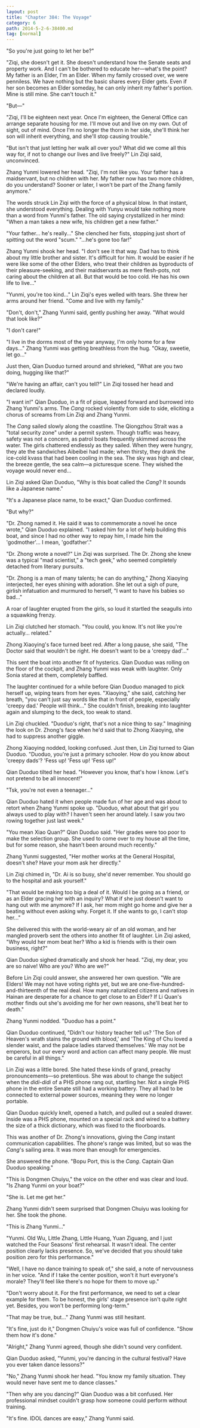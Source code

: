 ```yaml
---
layout: post
title: "Chapter 384: The Voyage"
category: 6
path: 2014-5-2-6-38400.md
tag: [normal]
---
```


"So you're just going to let her be?"

"Ziqi, she doesn't get it. She doesn't understand how the Senate seats and property work. And I can't be bothered to educate her—what's the point? My father is an Elder, I'm an Elder. When my family crossed over, we were penniless. We have nothing but the basic shares every Elder gets. Even if her son becomes an Elder someday, he can only inherit my father's portion. Mine is still mine. She can't touch it."

"But—"

"Ziqi, I'll be eighteen next year. Once I'm eighteen, the General Office can arrange separate housing for me. I'll move out and live on my own. Out of sight, out of mind. Once I'm no longer the thorn in her side, she'll think her son will inherit everything, and she'll stop causing trouble."

"But isn't that just letting her walk all over you? What did we come all this way for, if not to change our lives and live freely?" Lin Ziqi said, unconvinced.

Zhang Yunmi lowered her head. "Ziqi, I'm not like you. Your father has a maidservant, but no children with her. My father now has two more children, do you understand? Sooner or later, I won't be part of the Zhang family anymore."

The words struck Lin Ziqi with the force of a physical blow. In that instant, she understood everything. Dealing with Yunyu would take nothing more than a word from Yunmi's father. The old saying crystallized in her mind: "When a man takes a new wife, his children get a new father."

"Your father... he's really..." She clenched her fists, stopping just short of spitting out the word "scum." "...he's gone too far!"

Zhang Yunmi shook her head. "I don't see it that way. Dad has to think about my little brother and sister. It's difficult for him. It would be easier if he were like some of the other Elders, who treat their children as byproducts of their pleasure-seeking, and their maidservants as mere flesh-pots, not caring about the children at all. But that would be too cold. He has his own life to live..."

"Yunmi, you're too kind..." Lin Ziqi's eyes welled with tears. She threw her arms around her friend. "Come and live with my family."

"Don't, don't," Zhang Yunmi said, gently pushing her away. "What would that look like?"

"I don't care!"

"I live in the dorms most of the year anyway, I'm only home for a few days..." Zhang Yunmi was getting breathless from the hug. "Okay, sweetie, let go..."

Just then, Qian Duoduo turned around and shrieked, "What are you two doing, hugging like that?"

"We're having an affair, can't you tell?" Lin Ziqi tossed her head and declared loudly.

"I want in!" Qian Duoduo, in a fit of pique, leaped forward and burrowed into Zhang Yunmi's arms. The *Cang* rocked violently from side to side, eliciting a chorus of screams from Lin Ziqi and Zhang Yunmi.

The *Cang* sailed slowly along the coastline. The Qiongzhou Strait was a "total security zone" under a permit system. Though traffic was heavy, safety was not a concern, as patrol boats frequently skimmed across the water. The girls chattered endlessly as they sailed. When they were hungry, they ate the sandwiches Aibeibei had made; when thirsty, they drank the ice-cold kvass that had been cooling in the sea. The sky was high and clear, the breeze gentle, the sea calm—a picturesque scene. They wished the voyage would never end...

Lin Ziqi asked Qian Duoduo, "Why is this boat called the *Cang*? It sounds like a Japanese name."

"It's a Japanese place name, to be exact," Qian Duoduo confirmed.

"But why?"

"Dr. Zhong named it. He said it was to commemorate a novel he once wrote," Qian Duoduo explained. "I asked him for a lot of help building this boat, and since I had no other way to repay him, I made him the 'godmother'... I mean, 'godfather'."

"Dr. Zhong wrote a novel?" Lin Ziqi was surprised. The Dr. Zhong she knew was a typical "mad scientist," a "tech geek," who seemed completely detached from literary pursuits.

"Dr. Zhong is a man of many talents; he can do anything," Zhong Xiaoying interjected, her eyes shining with adoration. She let out a sigh of pure, girlish infatuation and murmured to herself, "I want to have his babies so bad..."

A roar of laughter erupted from the girls, so loud it startled the seagulls into a squawking frenzy.

Lin Ziqi clutched her stomach. "You could, you know. It's not like you're actually... related."

Zhong Xiaoying's face turned beet red. After a long pause, she said, "The Doctor said that wouldn't be right. He doesn't want to be a 'creepy dad'..."

This sent the boat into another fit of hysterics. Qian Duoduo was rolling on the floor of the cockpit, and Zhang Yunmi was weak with laughter. Only Sonia stared at them, completely baffled.

The laughter continued for a while before Qian Duoduo managed to pick herself up, wiping tears from her eyes. "Xiaoying," she said, catching her breath, "you can't just say words like that in front of people, especially 'creepy dad.' People will think..." She couldn't finish, breaking into laughter again and slumping to the deck, too weak to stand.

Lin Ziqi chuckled. "Duoduo's right, that's not a nice thing to say." Imagining the look on Dr. Zhong's face when he'd said that to Zhong Xiaoying, she had to suppress another giggle.

Zhong Xiaoying nodded, looking confused. Just then, Lin Ziqi turned to Qian Duoduo. "Duoduo, you're just a primary schooler. How do you know about 'creepy dads'? 'Fess up! 'Fess up! 'Fess up!"

Qian Duoduo tilted her head. "However you know, that's how I know. Let's not pretend to be all innocent!"

"Tsk, you're not even a teenager..."

Qian Duoduo hated it when people made fun of her age and was about to retort when Zhang Yunmi spoke up. "Duoduo, what about that girl you always used to play with? I haven't seen her around lately. I saw you two rowing together just last week."

"You mean Xiao Quan?" Qian Duoduo said. "Her grades were too poor to make the selection group. She used to come over to my house all the time, but for some reason, she hasn't been around much recently."

Zhang Yunmi suggested, "Her mother works at the General Hospital, doesn't she? Have your mom ask her directly."

Lin Ziqi chimed in, "Dr. Ai is so busy, she'd never remember. You should go to the hospital and ask yourself."

"That would be making too big a deal of it. Would I be going as a friend, or as an Elder gracing her with an inquiry? What if she just doesn't want to hang out with me anymore? If I ask, her mom might go home and give her a beating without even asking why. Forget it. If she wants to go, I can't stop her..."

She delivered this with the world-weary air of an old woman, and her mangled proverb sent the others into another fit of laughter. Lin Ziqi asked, "Why would her mom beat her? Who a kid is friends with is their own business, right?"

Qian Duoduo sighed dramatically and shook her head. "Ziqi, my dear, you are so naive! Who are you? Who are we?"

Before Lin Ziqi could answer, she answered her own question. "We are Elders! We may not have voting rights yet, but we are one-five-hundred-and-thirteenth of the real deal. How many naturalized citizens and natives in Hainan are desperate for a chance to get close to an Elder? If Li Quan's mother finds out she's avoiding me for her own reasons, she'll beat her to death."

Zhang Yunmi nodded. "Duoduo has a point."

Qian Duoduo continued, "Didn't our history teacher tell us? 'The Son of Heaven's wrath stains the ground with blood,' and 'The King of Chu loved a slender waist, and the palace ladies starved themselves.' We may not be emperors, but our every word and action can affect many people. We must be careful in all things."

Lin Ziqi was a little bored. She hated these kinds of grand, preachy pronouncements—so pretentious. She was about to change the subject when the *didi-didi* of a PHS phone rang out, startling her. Not a single PHS phone in the entire Senate still had a working battery. They all had to be connected to external power sources, meaning they were no longer portable.

Qian Duoduo quickly knelt, opened a hatch, and pulled out a sealed drawer. Inside was a PHS phone, mounted on a special rack and wired to a battery the size of a thick dictionary, which was fixed to the floorboards.

This was another of Dr. Zhong's innovations, giving the *Cang* instant communication capabilities. The phone's range was limited, but so was the *Cang*'s sailing area. It was more than enough for emergencies.

She answered the phone. "Bopu Port, this is the *Cang*. Captain Qian Duoduo speaking."

"This is Dongmen Chuiyu," the voice on the other end was clear and loud. "Is Zhang Yunmi on your boat?"

"She is. Let me get her."

Zhang Yunmi didn't seem surprised that Dongmen Chuiyu was looking for her. She took the phone.

"This is Zhang Yunmi..."

"Yunmi. Old Wu, Little Zhang, Little Huang, Yuan Ziguang, and I just watched the Four Seasons' first rehearsal. It wasn't ideal. The center position clearly lacks presence. So, we've decided that you should take position zero for this performance."

"Well, I have no dance training to speak of," she said, a note of nervousness in her voice. "And if I take the center position, won't it hurt everyone's morale? They'll feel like there's no hope for them to move up."

"Don't worry about it. For the first performance, we need to set a clear example for them. To be honest, the girls' stage presence isn't quite right yet. Besides, you won't be performing long-term."

"That may be true, but..." Zhang Yunmi was still hesitant.

"It's fine, just do it," Dongmen Chuiyu's voice was full of confidence. "Show them how it's done."

"Alright," Zhang Yunmi agreed, though she didn't sound very confident.

Qian Duoduo asked, "Yunmi, you're dancing in the cultural festival? Have you ever taken dance lessons?"

"No," Zhang Yunmi shook her head. "You know my family situation. They would never have sent me to dance classes."

"Then why are you dancing?" Qian Duoduo was a bit confused. Her professional mindset couldn't grasp how someone could perform without training.

"It's fine. IDOL dances are easy," Zhang Yunmi said.
